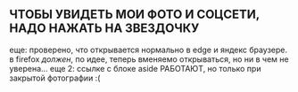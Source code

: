## ЧТОБЫ УВИДЕТЬ МОИ ФОТО И СОЦСЕТИ, НАДО НАЖАТЬ НА ЗВЕЗДОЧКУ
еще: проверено, что открывается нормально в edge и яндекс браузере. в firefox _должен_, по идее, теперь вменяемо открываться, но ни в чем не уверена...
еще 2: ссылке с блоке aside РАБОТАЮТ, но только при закрытой фотографии :(
